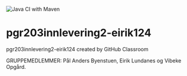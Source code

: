 ![Java CI with Maven](https://github.com/kristiania/pgr203innlevering2-eirik124/workflows/Java%20CI%20with%20Maven/badge.svg)

# pgr203innlevering2-eirik124
pgr203innlevering2-eirik124 created by GitHub Classroom

GRUPPEMEDLEMMER:
Pål Anders Byenstuen, Eirik Lundanes og Vibeke Opgård.
